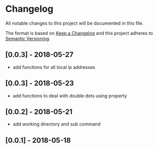 # Changelog
All notable changes to this project will be documented in this file.

The format is based on [Keep a Changelog](http://keepachangelog.com/en/1.0.0/)
and this project adheres to [Semantic Versioning](http://semver.org/spec/v2.0.0.html).

## [0.0.3] - 2018-05-27
- add functions for all local ip addresses

## [0.0.3] - 2018-05-23
- add functions to deal with double dots using property

## [0.0.2] - 2018-05-21
- add working directory and sub command

## [0.0.1] - 2018-05-18
